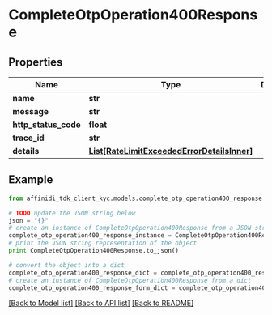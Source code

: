 # CompleteOtpOperation400Response

## Properties

| Name                 | Type                                                                                  | Description | Notes      |
| -------------------- | ------------------------------------------------------------------------------------- | ----------- | ---------- |
| **name**             | **str**                                                                               |             |
| **message**          | **str**                                                                               |             |
| **http_status_code** | **float**                                                                             |             |
| **trace_id**         | **str**                                                                               |             |
| **details**          | [**List[RateLimitExceededErrorDetailsInner]**](RateLimitExceededErrorDetailsInner.md) |             | [optional] |

## Example

```python
from affinidi_tdk_client_kyc.models.complete_otp_operation400_response import CompleteOtpOperation400Response

# TODO update the JSON string below
json = "{}"
# create an instance of CompleteOtpOperation400Response from a JSON string
complete_otp_operation400_response_instance = CompleteOtpOperation400Response.from_json(json)
# print the JSON string representation of the object
print CompleteOtpOperation400Response.to_json()

# convert the object into a dict
complete_otp_operation400_response_dict = complete_otp_operation400_response_instance.to_dict()
# create an instance of CompleteOtpOperation400Response from a dict
complete_otp_operation400_response_form_dict = complete_otp_operation400_response.from_dict(complete_otp_operation400_response_dict)
```

[[Back to Model list]](../README.md#documentation-for-models) [[Back to API list]](../README.md#documentation-for-api-endpoints) [[Back to README]](../README.md)

